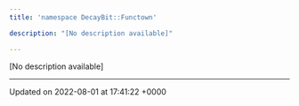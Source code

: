 ```yaml
---
title: 'namespace DecayBit::Functown'

description: "[No description available]"

---
```







[No description available]






-------------------------------

Updated on 2022-08-01 at 17:41:22 +0000